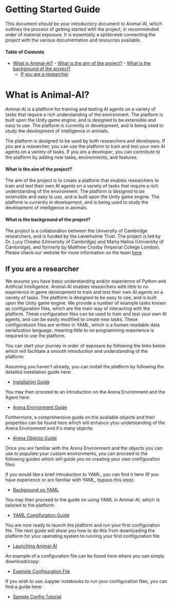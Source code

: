 # Getting Started Guide

This document should be your introductory document to Animal-AI, which outlines the process of getting started with the project, in  recommended order of material exposure. It is essentially a spiderweb connecting the project with the various documentation and resources available.


#### Table of Contents

- [What is Animal-AI?](#what-is-animal-ai)
      - [What is the aim of the project?](#what-is-the-aim-of-the-project)
      - [What is the background of the project?](#what-is-the-background-of-the-project)
  - [If you are a researcher](#if-you-are-a-researcher)


# What is Animal-AI?

Animal-AI is a platform for training and testing AI agents on a variety of tasks that require a rich understanding of the environment. The platform is built upon the Unity game engine, and is designed to be extensible and easy to use. The platform is currently in development, and is being used to study the development of intelligence in animals.

The platform is designed to be used by both researchers and developers. If you are a researcher, you can use the platform to train and test your own AI agents on a variety of tasks. If you are a developer, you can contribute to the platform by adding new tasks, environments, and features.

#### What is the aim of the project?

The aim of the project is to create a platform that enables researchers to train and test their own AI agents on a variety of tasks that require a rich understanding of the environment. The platform is designed to be extensible and easy to use, and is built upon the Unity game engine. The platform is currently in development, and is being used to study the development of intelligence in animals.

#### What is the background of the project?

The project is a collaboration between the University of Cambridge researchers, and is funded by the Leverhulme Trust. The project is led by Dr. Lucy Cheeke (University of Cambridge) and Marta Halina (University of Cambridge), and formerly by Matthew Crosby (Imperial College London). Please check our website for more information on the team [here](https://sites.google.com/csah.cam.ac.uk/animalai/).

## If you are a researcher

We assume you have basic understanding and/or experience of Python and Artificial Intelligence. Animal-AI enables researchers with little to no experience in game development to train and test their own AI agents on a variety of tasks. The platform is designed to be easy to use, and is built upon the Unity game engine. We provide a number of example tasks known as configuration files, which are the main way of interacting with the platform. These configuration files can be used to train and test your own AI agents, and can be easily modified to create new tasks. These configuratuion files are written in YAML, which is a human-readable data serialization language, meaning little to no programming experience is required to use the platform. 

You can start your journey in order of exposure by following the links below which will facilitate a smooth introduction and understanding of the platform:

Assuming you haven't already, you can install the platform by following the detailed installation guide here:
- [Installation Guide](/docs/gettingStarted/Installation-Guide.md) 
  
You may then proceed to an introduction on the Arena Environment and the Agent here:
- [Arena Environment Guide](/docs/gettingStarted/Arena-Environment-Guide.md)

Furthermore, a comprehensive guide on the available objects and their properties can be found here which will enhance ytou understanding of the Arena Environment and it's many objects:

- [Arena Objects Guide](/docs/Arena-Object-Definitions.md)

Once you are familiar with the Arena Environment and the objects you can use to populate your custom environments, you can proceed to the following guides which will guide you on creating your own configuration files:

If you would like a brief introduction to YAML, you can find it here (If you have experience or are familiar with YAML, bypass this step):
- [Background on YAML](/docs/Background-YAML.md)


You may then proceed to the guide on using YAML in Animal-AI, which is tailored to the platform:
- [YAML Congifuration Guide](/docs/configGuide/YAML-Config-Syntax.md)


You are now ready to launch the platform and run your first configuration file. The next guide will show you how to do this from downloading the platform for your operating system to running your first configuration file:

- [Launching Animal-AI](/docs/gettingStarted/Launching-Animal-AI.md)

An example of a configuration file can be found here where you can simply download/copy:

- [Example Configuration File](/docs/configGuide/Example-YAML-File.yaml)
  
If you wish to use Jupyter notebooks to run your configuration files, you can find a guide here:

- [Sample Config Tutorial](/docs/configGuide/Sample-Config-Tutorial.ipynb)